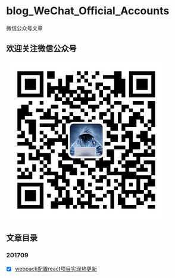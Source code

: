 # blog_WeChat_Official_Accounts
微信公众号文章

## 欢迎关注微信公众号

![wx](./imgs/cord/wx.jpg)

## 文章目录

### 201709

*[x] [webpack配置react项目实现热更新](./2017-09/webpack配置react实现热更新.md)